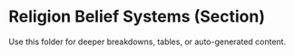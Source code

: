 # Religion Belief Systems (Section)

Use this folder for deeper breakdowns, tables, or auto-generated content.
